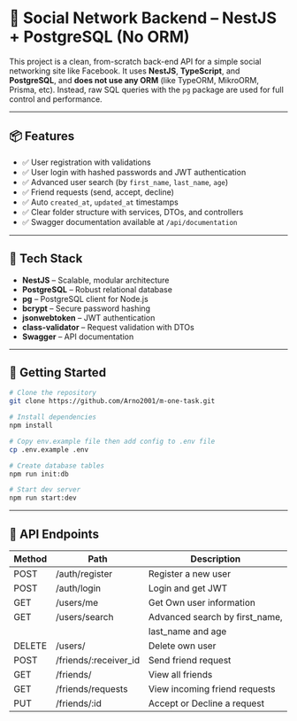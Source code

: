 # 🧠 Social Network Backend – NestJS + PostgreSQL (No ORM)

This project is a clean, from-scratch back-end API for a simple social networking site like Facebook. It uses **NestJS**, **TypeScript**, and **PostgreSQL**, and **does not use any ORM** (like TypeORM, MikroORM, Prisma, etc). Instead, raw SQL queries with the `pg` package are used for full control and performance.

---

## 📦 Features

- ✅ User registration with validations
- ✅ User login with hashed passwords and JWT authentication
- ✅ Advanced user search (by `first_name`, `last_name`, `age`)
- ✅ Friend requests (send, accept, decline)
- ✅ Auto `created_at`, `updated_at` timestamps
- ✅ Clear folder structure with services, DTOs, and controllers
- ✅ Swagger documentation available at `/api/documentation`

---

## 🚀 Tech Stack

- **NestJS** – Scalable, modular architecture
- **PostgreSQL** – Robust relational database
- **pg** – PostgreSQL client for Node.js
- **bcrypt** – Secure password hashing
- **jsonwebtoken** – JWT authentication
- **class-validator** – Request validation with DTOs
- **Swagger** – API documentation

---

## 🧪 Getting Started

```bash
# Clone the repository
git clone https://github.com/Arno2001/m-one-task.git

# Install dependencies
npm install

# Copy env.example file then add config to .env file
cp .env.example .env

# Create database tables
npm run init:db

# Start dev server
npm run start:dev
```

---

## 📄 API Endpoints

| Method | Path                  | Description                    |
|--------|-----------------------|--------------------------------|
| POST   | /auth/register        | Register a new user            |
| POST   | /auth/login           | Login and get JWT              |
| GET    | /users/me             | Get Own user information       |
| GET    | /users/search         | Advanced search by first_name, |
|        |                       | last_name and age              |
| DELETE | /users/               | Delete own user                |
| POST   | /friends/:receiver_id | Send friend request            |
| GET    | /friends/             | View all friends               |
| GET    | /friends/requests     | View incoming friend requests  |
| PUT    | /friends/:id          | Accept or Decline a request    |

